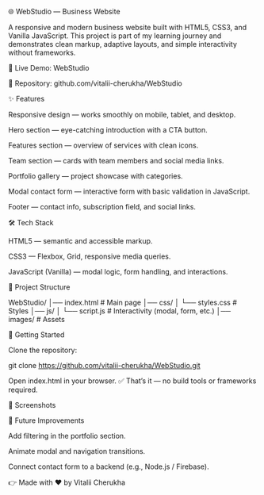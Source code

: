 🌐 WebStudio — Business Website

A responsive and modern business website built with HTML5, CSS3, and Vanilla
JavaScript. This project is part of my learning journey and demonstrates clean
markup, adaptive layouts, and simple interactivity without frameworks.

🔗 Live Demo: WebStudio

🔗 Repository: github.com/vitalii-cherukha/WebStudio

✨ Features

Responsive design — works smoothly on mobile, tablet, and desktop.

Hero section — eye-catching introduction with a CTA button.

Features section — overview of services with clean icons.

Team section — cards with team members and social media links.

Portfolio gallery — project showcase with categories.

Modal contact form — interactive form with basic validation in JavaScript.

Footer — contact info, subscription field, and social links.

🛠️ Tech Stack

HTML5 — semantic and accessible markup.

CSS3 — Flexbox, Grid, responsive media queries.

JavaScript (Vanilla) — modal logic, form handling, and interactions.

📂 Project Structure

WebStudio/ │── index.html # Main page │── css/ │ └── styles.css # Styles │── js/
│ └── script.js # Interactivity (modal, form, etc.) │── images/ # Assets

🚀 Getting Started

Clone the repository:

git clone https://github.com/vitalii-cherukha/WebStudio.git

Open index.html in your browser. ✅ That’s it — no build tools or frameworks
required.

📸 Screenshots

🔮 Future Improvements

Add filtering in the portfolio section.

Animate modal and navigation transitions.

Connect contact form to a backend (e.g., Node.js / Firebase).

👉 Made with ❤️ by Vitalii Cherukha
